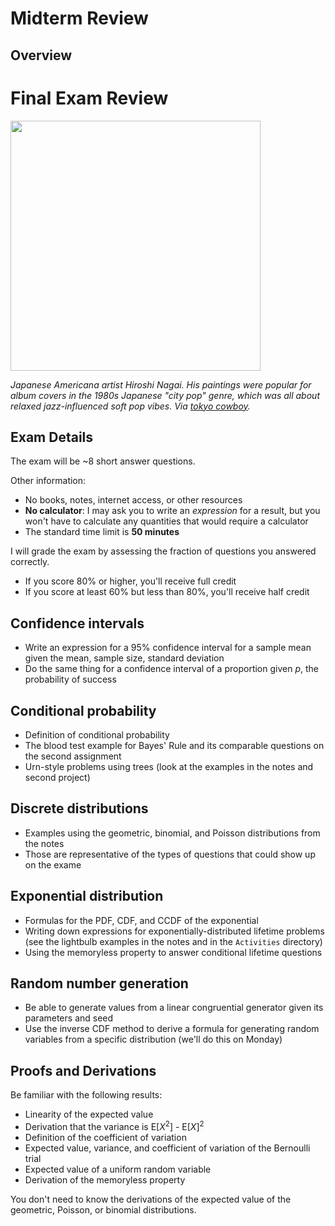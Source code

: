 # Midterm Review

## Overview

# Final Exam Review

<img src="https://images.squarespace-cdn.com/content/v1/5f4a21f48109a775b6cc05e2/d4735fcd-608f-45b8-b976-e585e8f62864/ADXY4868.JPEG?format=2500w" width="400px" />

*Japanese Americana artist Hiroshi Nagai. His paintings were popular for album covers in the 1980s Japanese "city pop" genre, which was all about relaxed jazz-influenced soft pop vibes. Via [tokyo cowboy](https://www.tokyocowboy.co/articles/uy1r8j003qdvb4ozr4qgplhd3yujyn).*

## Exam Details

The exam will be ~8 short answer questions.

Other information:

- No books, notes, internet access, or other resources
- **No calculator**: I may ask you to write an *expression* for a result, but you won't have to calculate any quantities that would require a calculator
- The standard time limit is **50 minutes**

I will grade the exam by assessing the fraction of questions you answered correctly.

- If you score 80% or higher, you'll receive full credit
- If you score at least 60% but less than 80%, you'll receive half credit

## Confidence intervals

- Write an expression for a 95% confidence interval for a sample mean given the mean, sample size, standard deviation
- Do the same thing for a confidence interval of a proportion given *p*, the probability of success

## Conditional probability

- Definition of conditional probability
- The blood test example for Bayes' Rule and its comparable questions on the second assignment
- Urn-style problems using trees (look at the examples in the notes and second project)

## Discrete distributions

- Examples using the geometric, binomial, and Poisson distributions from the notes
- Those are representative of the types of questions that could show up on the exame

## Exponential distribution

- Formulas for the PDF, CDF, and CCDF of the exponential
- Writing down expressions for exponentially-distributed lifetime problems (see the lightbulb examples in the notes and in the `Activities` directory)
- Using the memoryless property to answer conditional lifetime questions

## Random number generation

- Be able to generate values from a linear congruential generator given its parameters and seed
- Use the inverse CDF method to derive a formula for generating random variables from a specific distribution (we'll do this on Monday)

## Proofs and Derivations

Be familiar with the following results:

- Linearity of the expected value
- Derivation that the variance is E[*X*<sup>2</sup>] - E[*X*]<sup>2</sup>
- Definition of the coefficient of variation
- Expected value, variance, and coefficient of variation of the Bernoulli trial
- Expected value of a uniform random variable
- Derivation of the memoryless property

You don't need to know the derivations of the expected value of the geometric, Poisson, or binomial distributions.
